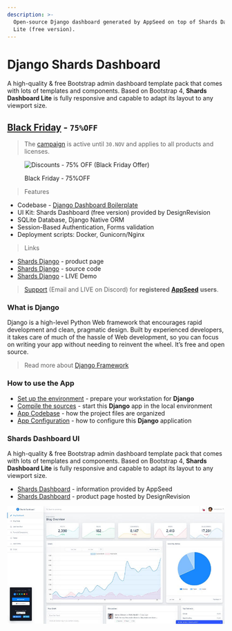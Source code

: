 ```yaml
---
description: >-
  Open-source Django dashboard generated by AppSeed on top of Shards Dashboard
  Lite (free version).
---
```


# Django Shards Dashboard

A high-quality & free Bootstrap admin dashboard template pack that comes with lots of templates and components. Based on Bootstrap 4, **Shards Dashboard Lite** is fully responsive and capable to adapt its layout to any viewport size.


## [Black Friday](https://appseed.us/discounts/) - `75%OFF`

> The [campaign](https://appseed.us/discounts/)  is active until `30.NOV` and applies to all products and licenses.

<figure><img src="https://user-images.githubusercontent.com/51070104/202682043-511f672d-76a2-404c-9601-ce4b77825454.jpg" alt="Discounts - 75% OFF (Black Friday Offer)"><figcaption><p>Black Friday - 75%OFF </p></figcaption></figure>


> Features

* Codebase - [Django Dashboard Boilerplate](../../boilerplate-code/django-dashboard.md)
* UI Kit: Shards Dashboard (free version) provided by DesignRevision 
* SQLite Database, Django Native ORM
* Session-Based Authentication, Forms validation
* Deployment scripts: Docker, Gunicorn/Nginx

> Links

* [Shards Django](https://appseed.us/admin-dashboards/django-dashboard-shards) - product page
* [Shards Django](https://github.com/app-generator/django-dashboard-shards) - source code
* [Shards Django](https://django-dashboard-shards.appseed.us/) - LIVE Demo

> [Support](https://appseed.us/support) (Email and LIVE on Discord) for **registered** [**AppSeed**](https://appseed.us/) **users**.



### What is Django

Django is a high-level Python Web framework that encourages rapid development and clean, pragmatic design. Built by experienced developers, it takes care of much of the hassle of Web development, so you can focus on writing your app without needing to reinvent the wheel. It’s free and open source.

> Read more about [Django Framework](../../content/what-is/django.md)



### How to use the App

* [Set up the environment](../../boilerplate-code/django-dashboard.md#environment-1) - prepare your workstation for **Django**
* [Compile the sources](../../boilerplate-code/django-dashboard.md#build-the-app-1) - start this **Django** app in the local environment
* [App Codebase](../../boilerplate-code/django-dashboard.md#app-codebase) - how the project files are organized
* [App Configuration](../../boilerplate-code/django-dashboard.md#app-configuration) - how to configure this **Django** application



### Shards Dashboard UI

A high-quality & free Bootstrap admin dashboard template pack that comes with lots of templates and components. Based on Bootstrap 4, **Shards Dashboard Lite** is fully responsive and capable to adapt its layout to any viewport size.

* [Shards Dashboard](../../content/bootstrap-template/shards-dashboard.md) - information provided by AppSeed
* [Shards Dashboard](https://designrevision.com/downloads/shards-dashboard-lite/) - product page hosted by DesignRevision

![Shards Dashboard - Free Bootstrap Template.](../../.gitbook/assets/shards-dashboard.jpg)

